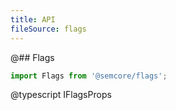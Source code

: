 ```yaml
---
title: API
fileSource: flags
---
```


@## Flags

```js
import Flags from '@semcore/flags';
```

@typescript IFlagsProps
